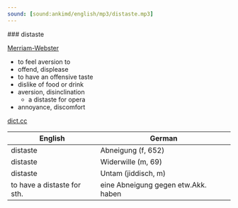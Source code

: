 ```yaml
---
sound: [sound:ankimd/english/mp3/distaste.mp3]
---
```


\### distaste

[Merriam-Webster](https://www.merriam-webster.com/dictionary/distaste)

- to feel aversion to
- offend, displease
- to have an offensive taste
- dislike of food or drink
- aversion, disinclination
    - a distaste for opera
- annoyance, discomfort

[dict.cc](https://www.dict.cc/distaste)

| English        | German       |
| -------------- | ------------ |
| distaste | Abneigung (f, 652) |
| distaste | Widerwille (m, 69) |
| distaste | Untam (jiddisch, m) |
| to have a distaste for sth. | eine Abneigung gegen etw.Akk. haben |

